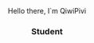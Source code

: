  <div id="header" align="center".
    <h1>Hello there, I`m QiwiPivi</h1>
    <h3>Student</h3>
  </div>
<!--
**QiwiPivi/QiwiPivi** is a ✨ _special_ ✨ repository because its `README.md` (this file) appears on your GitHub profile.

Here are some ideas to get you started:

- 🔭 I’m currently working on ...
- 🌱 I’m currently learning ...
- 👯 I’m looking to collaborate on ...
- 🤔 I’m looking for help with ...
- 💬 Ask me about ...
- 📫 How to reach me: ...
- 😄 Pronouns: ...
- ⚡ Fun fact: ...
-->
